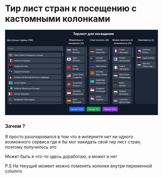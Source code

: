 # Тир лист стран к посещению с кастомными колонками

![1742688160568](image/README/1742688160568.png)

### Зачем ?

Я просто разочаровался в том что в интернете нет ни одного возможного сервиса где я бы мог накидать свой тир лист стран, поэтому получилось это

Может быть я что-то здесь доработаю, а может и нет

P.S На текущий момент можно поменять колонки внутри переменной columns
